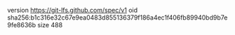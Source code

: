 version https://git-lfs.github.com/spec/v1
oid sha256:b1c316e32c67e9ea0483d855136379f186a4ec1f406fb89940bd9b7e9fe8636b
size 488
